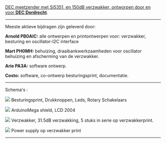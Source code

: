 <a href="https://www.pi4dec.nl/zelfbouw-meetzender/">DEC meetzender met Si5351, en 150dB verzwakker, ontworpen door en voor <b>DEC Dordrecht</b></a>.
<hr>
Meeste aktieve bijdragen zijn geleverd door:


<b>Arnold PB0AIC:</b>  alle ontwerpen en printontwerpen voor: verzwakker, besturing en oscillator-I2C interface

<b>Mart PH0MH:</b> behuizing, draaibankwerkzaamheden voor oscillator behuizing en afscherming van de verzwakker.

<b>Arie PA3A:</b> software ontwerp.

<b>Costo:</b> software, co-ontwerp besturingsprint, documentatie.
<hr>
Schema's :
<p><a target="_blank" rel="noopener noreferrer" href="https://github.com/costonisp/Meetzender/blob/master/images/Besturingsprint.jpg"><img src="https://github.com/costonisp/Meetzender/blob/master/images/BesturingsprintTN.jpg" ></a>
Besturingsprint, Drukknoppen, Leds, Rotary Schakelaars</p>

<p><a target="_blank" rel="noopener noreferrer" href="https://github.com/costonisp/Meetzender/blob/master/images/Display-ArduinoMega.jpg"><img src="https://github.com/costonisp/Meetzender/blob/master/images/Display-ArduinoMegaTN.jpg"></a>
ArduinoMega shield, LCD 2004 
  
<p><a target="_blank" rel="noopener noreferrer" href="https://github.com/costonisp/Meetzender/blob/master/images/Attenuator.jpg"><img src="https://github.com/costonisp/Meetzender/blob/master/images/AttenuatorTN.jpg"></a>
Verzwakker, 31.5dB verzwakking, 5 stuks in serie op verzwakkerprint.</p>

<p><a target="_blank" rel="noopener noreferrer" href="https://github.com/costonisp/Meetzender/blob/master/images/AttenuatorPower.jpg"><img src="https://github.com/costonisp/Meetzender/blob/master/images/AttenuatorPowerTN.jpg"></a>
Power supply op verzwakker print</p> 
<hr>

